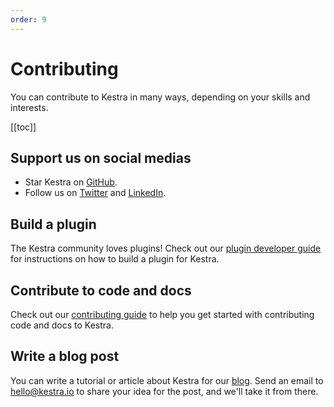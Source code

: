 ```yaml
---
order: 9
---
```


# Contributing

You can contribute to Kestra in many ways, depending on your skills and interests.

[[toc]]


## Support us on social medias

- Star Kestra on [GitHub](https://github.com/kestra-io/kestra).
- Follow us on [Twitter](https://twitter.com/kestra_io) and [LinkedIn](https://www.linkedin.com/company/kestra).


## Build a plugin

The Kestra community loves plugins! Check out our [plugin developer guide](plugin-developer-guide) for instructions on how to build a plugin for Kestra.


## Contribute to code and docs

Check out our [contributing guide](https://github.com/kestra-io/kestra/blob/develop/.github/CONTRIBUTING.md) to help you get started with contributing code and docs to Kestra.


## Write a blog post

You can write a tutorial or article about Kestra for our [blog](../../blogs). Send an email to [hello@kestra.io](hello@kestra.io) to share your idea for the post, and we'll take it from there.
